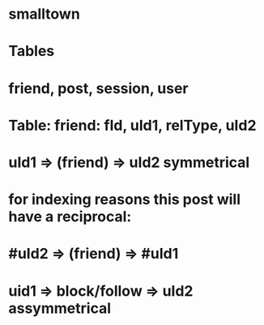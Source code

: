 # smalltown

# Tables
#
# friend, post, session, user
#
# Table: friend: fId, uId1, relType, uId2 
#           uId1 => (friend) => uId2        symmetrical   
# for indexing reasons this post will have a reciprocal:  
#           #uId2 => (friend) => #uId1
#
#           uid1 => block/follow => uId2     assymmetrical

